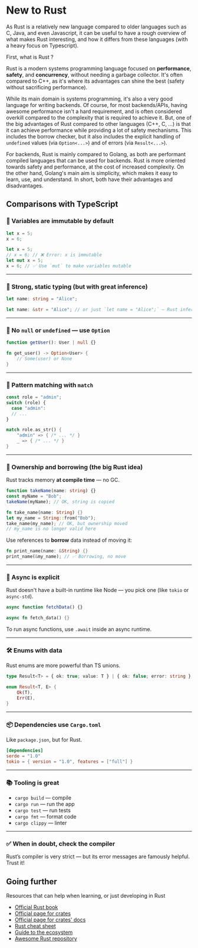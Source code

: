 # New to Rust

As Rust is a relatively new language compared to older languages such as C, Java, and even Javascript, it can be useful to have a rough overview of what makes Rust interesting, and how it differs from these languages (with a heavy focus on Typescript).

First, what is Rust ?

Rust is a modern systems programming language focused on **performance**, **safety**, and **concurrency**, without needing a garbage collector. It's often compared to C++, as it's where its advantages can shine the best (safety without sacrificing performance).

While its main domain is systems programming, it's also a very good language for writing backends. Of course, for most backends/APIs, having awesome performance isn't a hard requirement, and is often considered overkill compared to the complexity that is required to achieve it. But, one of the big advantages of Rust compared to other languages (C++, C, ...) is that it can achieve performance while providing a lot of safety mechanisms. This includes the borrow checker, but it also includes the explicit handling of `undefined` values (via `Option<...>`) and of errors (via `Result<...>`).

For backends, Rust is mainly compared to Golang, as both are performant compiled languages that can be used for backends. Rust is more oriented towards safety and performance, at the cost of increased complexity. On the other hand, Golang's main aim is simplicity, which makes it easy to learn, use, and understand. In short, both have their advantages and disadvantages.

## Comparisons with TypeScript

### 🦀 Variables are immutable by default

```ts
let x = 5;
x = 6;
```

```rust
let x = 5;
// x = 6; // ❌ Error: x is immutable
let mut x = 5;
x = 6; // ✅ Use `mut` to make variables mutable
```

---

### 🧱 Strong, static typing (but with great inference)

```ts
let name: string = "Alice";
```

```rust
let name: &str = "Alice"; // or just `let name = "Alice";` — Rust infers types
```

---

### 🚫 No `null` or `undefined` — use `Option`

```ts
function getUser(): User | null {}
```

```rust
fn get_user() -> Option<User> {
    // Some(user) or None
}
```

---

### 🎯 Pattern matching with `match`

```ts
const role = "admin";
switch (role) {
  case "admin":
  // ...
}
```

```rust
match role.as_str() {
    "admin" => { /* ... */ }
    _ => { /* ... */ }
}
```

---

### 🎒 Ownership and borrowing (the big Rust idea)

Rust tracks memory **at compile time** — no GC.

```ts
function takeName(name: string) {}
const myName = "Bob";
takeName(myName); // OK, string is copied
```

```rust
fn take_name(name: String) {}
let my_name = String::from("Bob");
take_name(my_name); // OK, but ownership moved
// my_name is no longer valid here
```

Use references to **borrow** data instead of moving it:

```rust
fn print_name(name: &String) {}
print_name(&my_name); // ✅ Borrowing, no move
```

---

### 🧵 Async is explicit

Rust doesn't have a built-in runtime like Node — you pick one (like `tokio` or `async-std`).

```ts
async function fetchData() {}
```

```rust
async fn fetch_data() {}
```

To run async functions, use `.await` inside an async runtime.

---

### 🛠 Enums with data

Rust enums are more powerful than TS unions.

```ts
type Result<T> = { ok: true; value: T } | { ok: false; error: string };
```

```rust
enum Result<T, E> {
    Ok(T),
    Err(E),
}
```

---

### 📦 Dependencies use `Cargo.toml`

Like `package.json`, but for Rust.

```toml
[dependencies]
serde = "1.0"
tokio = { version = "1.0", features = ["full"] }
```

---

### 📚 Tooling is great

- `cargo build` — compile
- `cargo run` — run the app
- `cargo test` — run tests
- `cargo fmt` — format code
- `cargo clippy` — linter

---

### ✅ When in doubt, check the compiler

Rust’s compiler is very strict — but its error messages are famously helpful. Trust it!

## Going further

Resources that can help when learning, or just developing in Rust

- [Official Rust book](https://doc.rust-lang.org/book/)
- [Official page for crates](https://crates.io/)
- [Official page for crates' docs](https://docs.rs/)
- [Rust cheat sheet](https://cheats.rs/)
- [Guide to the ecosystem](https://blessed.rs/crates)
- [Awesome Rust repository](https://github.com/rust-unofficial/awesome-rust)
